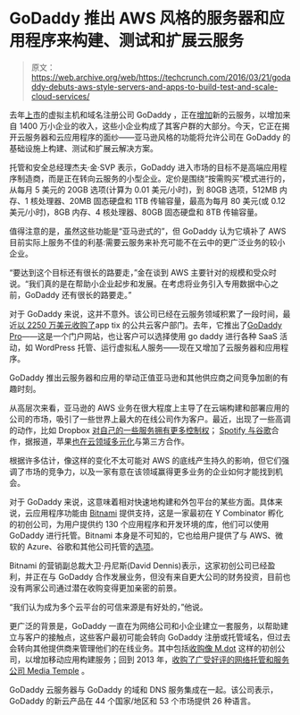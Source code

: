 # GoDaddy 推出 AWS 风格的服务器和应用程序来构建、测试和扩展云服务 

> 原文：<https://web.archive.org/web/https://techcrunch.com/2016/03/21/godaddy-debuts-aws-style-servers-and-apps-to-build-test-and-scale-cloud-services/>

去年[上市](https://web.archive.org/web/20230123202537/https://www.crunchbase.com/ipo/361c9db5b5c2def9b6e6dd00bcc7b426)的虚拟主机和域名注册公司 GoDaddy ，正在[增加](https://web.archive.org/web/20230123202537/http://www.prnewswire.com/news-releases/godaddy-announces-worldwide-launch-of-cloud-servers--cloud-applications-300237500.html)新的云服务，以增加来自 1400 万小企业的收入，这些小企业构成了其客户群的大部分。今天，它正在揭开云服务器和云应用程序的面纱——亚马逊风格的功能将允许公司在 GoDaddy 的基础设施上构建、测试和扩展云解决方案。

托管和安全总经理杰夫·金·SVP 表示，GoDaddy 进入市场的目标不是高端应用程序制造商，而是正在转向云服务的小型企业。定价是围绕“按需购买”模式进行的，从每月 5 美元的 20GB 选项(计算为 0.01 美元/小时)，到 80GB 选项，512MB 内存、1 核处理器、20MB 固态硬盘和 1TB 传输容量，最高为每月 80 美元(或 0.12 美元/小时)，8GB 内存、4 核处理器、80GB 固态硬盘和 8TB 传输容量。

值得注意的是，虽然这些功能是“亚马逊式的”，但 GoDaddy 认为它填补了 AWS 目前实际上服务不佳的利基:需要云服务来补充可能不在云中的更广泛业务的较小企业。

“要达到这个目标还有很长的路要走，”金在谈到 AWS 主要针对的规模和受众时说。“我们真的是在帮助小企业起步和发展。在考虑将业务引入专用数据中心之前，GoDaddy 还有很长的路要走。”

对于 GoDaddy 来说，这并不意外。该公司已经在云服务领域积累了一段时间，最近[以 2250 万美元收购了](https://web.archive.org/web/20230123202537/http://www.apptix.com/about-us/news/press-releases/apptix-announces-the-sale-of-its-public-cloud-cust.aspx)app tix 的公共云客户部门。去年，它推出了[GoDaddy Pro](https://web.archive.org/web/20230123202537/https://www.godaddy.com/pro)——这是一个门户网站，也让客户可以选择使用 go daddy 进行各种 SaaS 活动，如 WordPress 托管、运行虚拟私人服务——现在又增加了云服务器和应用程序。

GoDaddy 推出云服务器和应用的举动正值亚马逊和其他供应商之间竞争加剧的有趣时刻。

从高层次来看，亚马逊的 AWS 业务在很大程度上主导了在云端构建和部署应用的公司的市场，吸引了一些世界上最大的在线公司作为客户。最近，出现了一些高调的动作，比如 Dropbox [对自己的一些服务拥有更多控制权](https://web.archive.org/web/20230123202537/https://blogs.dropbox.com/tech/2016/03/magic-pocket-infrastructure/)； [Spotify 与谷歌](https://web.archive.org/web/20230123202537/https://techcrunch.com/2016/02/23/spotify-announces-google-cloud-platform-partnership/)合作，据报道，苹果[也在云领域多元化](https://web.archive.org/web/20230123202537/https://techcrunch.com/2016/03/16/apple-looks-to-googles-cloud-platform-as-it-diversifies-its-infrastructure/)与第三方合作。

根据许多估计，像这样的变化不太可能对 AWS 的底线产生持久的影响，但它们强调了市场的竞争力，以及一家有意在该领域赢得更多业务的企业如何才能找到机会。

对于 GoDaddy 来说，这意味着相对快速地构建和外包平台的某些方面。具体来说，云应用程序功能由 [Bitnami](https://web.archive.org/web/20230123202537/https://bitnami.com/) 提供支持，这是一家最初在 Y Combinator 孵化的初创公司，为用户提供约 130 个应用程序和开发环境的库，他们可以使用 GoDaddy 进行托管。Bitnami 本身是不可知的，它也给用户提供了与 AWS、微软的 Azure、谷歌和其他公司托管的[选项](https://web.archive.org/web/20230123202537/https://bitnami.com/cloud)。

Bitnami 的营销副总裁大卫·丹尼斯(David Dennis)表示，这家初创公司已经盈利，并正在与 GoDaddy 合作发展业务，但没有来自更大公司的财务投资，目前也没有两家公司通过潜在收购变得更加亲密的前景。

“我们认为成为多个云平台的可信来源是有好处的，”他说。

更广泛的背景是，GoDaddy 一直在为网络公司和小企业建立一套服务，以帮助建立与客户的接触点，这些客户最初可能会转向 GoDaddy 注册或托管域名，但过去会转向其他提供商来管理他们的在线业务。其中包括[收购像 M.dot](https://web.archive.org/web/20230123202537/https://techcrunch.com/2013/02/11/godaddy-buys-m-dot-a-mobile-website-building-app-to-push-its-mobile-and-freemium-businesses/) 这样的初创公司，以增加移动应用构建服务；回到 2013 年，[收购了广受好评的网络托管和服务公司 Media Temple](https://web.archive.org/web/20230123202537/https://techcrunch.com/2013/10/15/godaddy-buys-media-temple-to-build-up-its-business-with-web-professionals/) 。

GoDaddy 云服务器与 GoDaddy 的域和 DNS 服务集成在一起。该公司表示，GoDaddy 的新云产品在 44 个国家/地区和 53 个市场提供 26 种语言。